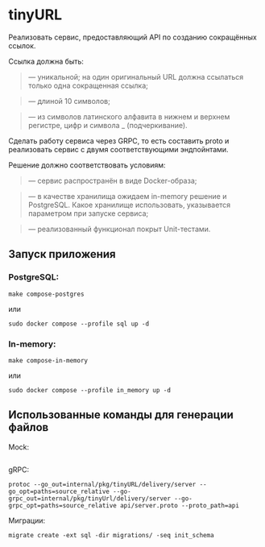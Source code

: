 # tinyURL

Реализовать сервис, предоставляющий API по созданию сокращённых ссылок.

Ссылка должна быть:

>— уникальной; на один оригинальный URL должна ссылаться только одна сокращенная ссылка;

>— длиной 10 символов;

>— из символов латинского алфавита в нижнем и верхнем регистре, цифр и символа _ (подчеркивание).

Сделать работу сервиса через GRPC, то есть составить proto и реализовать сервис с
двумя соответствующими эндпойнтами.

Решение должно соответствовать условиям:

>— сервис распространён в виде Docker-образа;

>— в качестве хранилища ожидаем in-memory решение и PostgreSQL. Какое хранилище использовать, указывается параметром при запуске сервиса;

>— реализованный функционал покрыт Unit-тестами.

## Запуск приложения

### PostgreSQL:

```
make compose-postgres
```
или
```
sudo docker compose --profile sql up -d
```

### In-memory:

```
make compose-in-memory
```
или
```
sudo docker compose --profile in_memory up -d
```

## Использованные команды для генерации файлов
Mock:
```

```
gRPC:
```
protoc --go_out=internal/pkg/tinyURL/delivery/server --go_opt=paths=source_relative --go-grpc_out=internal/pkg/tinyUrl/delivery/server --go-grpc_opt=paths=source_relative api/server.proto --proto_path=api
```
Миграции:
```
migrate create -ext sql -dir migrations/ -seq init_schema
```